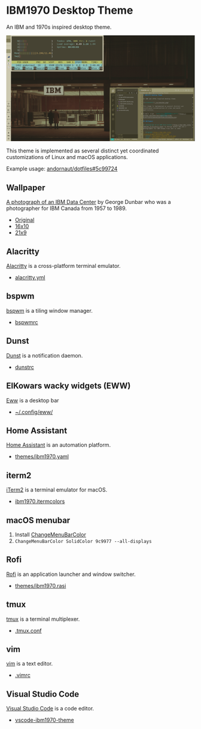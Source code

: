 # IBM1970 Desktop Theme

An IBM and 1970s inspired desktop theme.

![screenshot](./screenshot-2022-04-09.png)

This theme is implemented as several distinct yet coordinated customizations of Linux and macOS applications.

Example usage: [andornaut/dotfiles#5c99724](https://github.com/andornaut/dotfiles/tree/5c99724568121499b0be5b51fde9f9bc26e1cdfd)

## Wallpaper

[A photograph of an IBM Data Center](http://ibm-1401.info/IBM1401_ArchivePics.html) by George Dunbar who was a photographer for IBM Canada from 1957 to 1989.

* [Original](http://ibm-1401.info/Toronto-KingSt-Datacenter-1.jpg)
* [16x10](./wallpaper/ibm1970-16x10.png)
* [21x9](./wallpaper/ibm1970-21x9.png)

## Alacritty

[Alacritty](https://github.com/alacritty/alacritty) is a cross-platform terminal emulator.

* [alacritty.yml](https://github.com/andornaut/dotfiles/blob/5c99724568121499b0be5b51fde9f9bc26e1cdfd/%24HOME/.config/alacritty/alacritty.yml#L63)

## bspwm

[bspwm](https://github.com/baskerville/bspwm) is a tiling window manager.

* [bspwmrc](https://github.com/andornaut/dotfiles/blob/5c99724568121499b0be5b51fde9f9bc26e1cdfd/%24HOME/.config/bspwm/bspwmrc#L27)

## Dunst

[Dunst](https://github.com/dunst-project/dunst) is a notification daemon.

* [dunstrc](https://github.com/andornaut/dotfiles/blob/5c99724568121499b0be5b51fde9f9bc26e1cdfd/%24HOME/.config/dunst/dunstrc#L248)

## ElKowars wacky widgets (EWW)

[Eww](https://github.com/elkowar/eww) is a desktop bar

* [~/.config/eww/](https://github.com/andornaut/dotfiles/blob/5c99724568121499b0be5b51fde9f9bc26e1cdfd/%24HOME/.config/eww/)

## Home Assistant

[Home Assistant](https://www.home-assistant.io/) is an automation platform.

* [themes/ibm1970.yaml](https://github.com/andornaut/homeassistant-ibm1970-theme)

## iterm2

[iTerm2](https://iterm2.com/) is a terminal emulator for macOS.

* [ibm1970.itermcolors](./iterm2/ibm1970.itermcolors)

## macOS menubar

1. Install [ChangeMenuBarColor](https://github.com/igorkulman/ChangeMenuBarColor)
1. ```ChangeMenuBarColor SolidColor 9c9977 --all-displays```

## Rofi

[Rofi](https://github.com/davatorium/rofi) is an application launcher and window switcher.

* [themes/ibm1970.rasi](https://github.com/andornaut/dotfiles/blob/5c99724568121499b0be5b51fde9f9bc26e1cdfd/%24HOME/.config/rofi/themes/ibm1970.rasi)

## tmux

[tmux](https://github.com/tmux/tmux/wiki) is a terminal multiplexer.

* [.tmux.conf](https://github.com/andornaut/dotfiles/blob/5c99724568121499b0be5b51fde9f9bc26e1cdfd/%24HOME/.tmux.conf#L91)

## vim

[vim](https://www.vim.org/) is a text editor.

* [.vimrc](https://github.com/andornaut/dotfiles/blob/5c99724568121499b0be5b51fde9f9bc26e1cdfd/%24HOME/.vimrc#L14)

## Visual Studio Code

[Visual Studio Code](https://code.visualstudio.com/) is a code editor.

* [vscode-ibm1970-theme](https://github.com/andornaut/vscode-ibm1970-theme)
